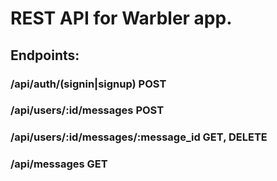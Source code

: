 # REST API for Warbler app.

## Endpoints: 

### /api/auth/(signin|signup) POST
### /api/users/:id/messages POST
### /api/users/:id/messages/:message_id GET, DELETE
### /api/messages GET
